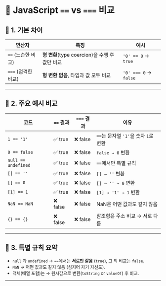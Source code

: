 # 🔎 JavaScript `==` vs `===` 비교

## 📌 1. 기본 차이

| 연산자              | 특징                                           | 예시                  |
| ------------------- | ---------------------------------------------- | --------------------- |
| `==` (느슨한 비교)  | **형 변환**(type coercion)을 수행 후 값만 비교 | `'0' == 0` → `true`   |
| `===` (엄격한 비교) | **형 변환 없음**, 타입과 값 모두 비교          | `'0' === 0` → `false` |

---

## 📌 2. 주요 예시 비교

| 코드                | `==` 결과 | `===` 결과 | 이유                                  |
| ------------------- | --------- | ---------- | ------------------------------------- |
| `1 == '1'`          | ✅ true   | ❌ false   | `==`는 문자열 `'1'`을 숫자 `1`로 변환 |
| `0 == false`        | ✅ true   | ❌ false   | `false → 0` 변환                      |
| `null == undefined` | ✅ true   | ❌ false   | `==`에서만 특별 규칙                  |
| `[] == ''`          | ✅ true   | ❌ false   | `[] → ''` 변환                        |
| `[] == 0`           | ✅ true   | ❌ false   | `[] → '' → 0` 변환                    |
| `[1] == 1`          | ✅ true   | ❌ false   | `[1] → '1' → 1` 변환                  |
| `NaN == NaN`        | ❌ false  | ❌ false   | NaN은 어떤 값과도 같지 않음           |
| `{} == {}`          | ❌ false  | ❌ false   | 참조형은 주소 비교 → 서로 다름        |

---

## 📌 3. 특별 규칙 요약

- `null` 과 `undefined` → `==`에서는 **서로만 같음** (`true`), 그 외 비교는 `false`.
- `NaN` → 어떤 값과도 같지 않음 (심지어 자기 자신도).
- 객체(배열 포함)는 → 원시값으로 변환(`toString` or `valueOf`) 후 비교.

---
